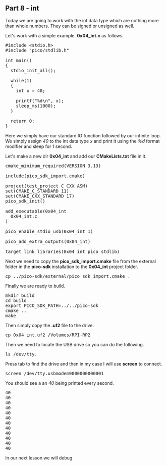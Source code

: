 ## Part 8 - int

Today we are going to work with the int data type which are nothing more than whole numbers. They can be signed or unsigned as well.

Let's work with a simple example. __0x04\_int.c__ as follows.

<pre spellcheck="false">#include &lt;stdio.h&gt;
#include "pico/stdlib.h"

int main()&nbsp;
{
&nbsp; stdio_init_all();

&nbsp; while(1)&nbsp;
&nbsp; {
&nbsp; &nbsp; int x = 40;&nbsp;

&nbsp; &nbsp; printf("%d\n", x);&nbsp;
&nbsp; &nbsp; sleep_ms(1000);
&nbsp; }

&nbsp; return 0;
}
</pre>

Here we simply have our standard IO function followed by our infinite loop. We simply assign _40_ to the int data type _x_ and print it using the _%d_ format modifier and sleep for _1_ second.

Let's make a new dir&nbsp;__0x04\_int__&nbsp;and add our&nbsp;__CMakeLists.txt__&nbsp;file in it.

<pre spellcheck="false">cmake_minimum_required(VERSION 3.13)

include(pico_sdk_import.cmake)

project(test_project C CXX ASM)
set(CMAKE_C_STANDARD 11)&nbsp;
set(CMAKE_CXX_STANDARD 17)&nbsp;
pico_sdk_init()

add_executable(0x04_int
&nbsp; 0x04_int.c
)

pico_enable_stdio_usb(0x04_int 1)

pico_add_extra_outputs(0x04_int)

target_link_libraries(0x04_int pico_stdlib)
</pre>

Next we need to copy the&nbsp;__pico\_sdk\_import.cmake__&nbsp;file from the external folder in the&nbsp;__pico-sdk__&nbsp;installation to the&nbsp;__0x04\_int__&nbsp;project folder.

<pre spellcheck="false">cp ../pico-sdk/external/pico_sdk_import.cmake .
</pre>

Finally we are ready to build.

<pre spellcheck="false">mkdir build
cd build
export PICO_SDK_PATH=../../pico-sdk
cmake ..
make
</pre>

Then simply copy the&nbsp;__.uf2__&nbsp;file to the drive.

<pre spellcheck="false">cp 0x04_int.uf2 /Volumes/RPI-RP2
</pre>

Then we need to locate the USB drive so you can do the following.

<pre spellcheck="false">ls /dev/tty.
</pre>

Press tab to find the drive and then in my case I will use&nbsp;__screen__&nbsp;to connect.

<pre spellcheck="false">screen /dev/tty.usbmodem0000000000001
</pre>

You should see a an _40_ being printed every second.

<pre spellcheck="false">40
40
40
40
40
40
40
40
40
40
40
40
</pre>

In our next lesson we will debug.